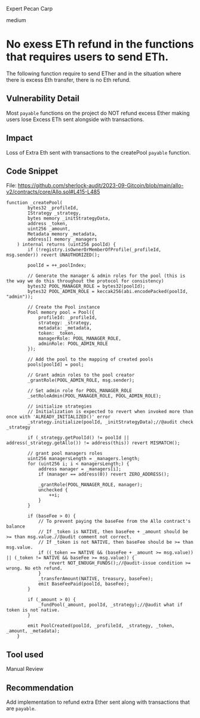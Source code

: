 Expert Pecan Carp

medium

# No exess ETh refund in the functions that requires users to send ETh.
The following function require to send ETher and in the situation where there is excess Eth transfer, there is no Eth refund.

## Vulnerability Detail
Most `payable` functions on the project do NOT refund excess Ether making users lose Excess ETh sent alongside with transactions.

## Impact
Loss of Extra Eth sent with transactions to the  createPool `payable` function.

## Code Snippet
File: https://github.com/sherlock-audit/2023-09-Gitcoin/blob/main/allo-v2/contracts/core/Allo.sol#L415-L485

```solidity
function _createPool(
        bytes32 _profileId,
        IStrategy _strategy,
        bytes memory _initStrategyData,
        address _token,
        uint256 _amount,
        Metadata memory _metadata,
        address[] memory _managers
    ) internal returns (uint256 poolId) {
        if (!registry.isOwnerOrMemberOfProfile(_profileId, msg.sender)) revert UNAUTHORIZED();

        poolId = ++_poolIndex;

        // Generate the manager & admin roles for the pool (this is the way we do this throughout the protocol for consistency)
        bytes32 POOL_MANAGER_ROLE = bytes32(poolId);
        bytes32 POOL_ADMIN_ROLE = keccak256(abi.encodePacked(poolId, "admin"));

        // Create the Pool instance
        Pool memory pool = Pool({
            profileId: _profileId,
            strategy: _strategy,
            metadata: _metadata,
            token: _token,
            managerRole: POOL_MANAGER_ROLE,
            adminRole: POOL_ADMIN_ROLE
        });

        // Add the pool to the mapping of created pools
        pools[poolId] = pool;

        // Grant admin roles to the pool creator
        _grantRole(POOL_ADMIN_ROLE, msg.sender);

        // Set admin role for POOL_MANAGER_ROLE
        _setRoleAdmin(POOL_MANAGER_ROLE, POOL_ADMIN_ROLE);

        // initialize strategies
        // Initialization is expected to revert when invoked more than once with 'ALREADY_INITIALIZED()' error
        _strategy.initialize(poolId, _initStrategyData);//@audit check _strategy

        if (_strategy.getPoolId() != poolId || address(_strategy.getAllo()) != address(this)) revert MISMATCH();

        // grant pool managers roles
        uint256 managersLength = _managers.length;
        for (uint256 i; i < managersLength;) {
            address manager = _managers[i];
            if (manager == address(0)) revert ZERO_ADDRESS();

            _grantRole(POOL_MANAGER_ROLE, manager);
            unchecked {
                ++i;
            }
        }

        if (baseFee > 0) {
            // To prevent paying the baseFee from the Allo contract's balance
            // If _token is NATIVE, then baseFee + _amount should be >= than msg.value.//@audit comment not correct.
            // If _token is not NATIVE, then baseFee should be >= than msg.value.
            if ((_token == NATIVE && (baseFee + _amount >= msg.value)) || (_token != NATIVE && baseFee >= msg.value)) {
                revert NOT_ENOUGH_FUNDS();//@audit-issue condition >= wrong. No eth refund.
            }
            _transferAmount(NATIVE, treasury, baseFee);
            emit BaseFeePaid(poolId, baseFee);
        }

        if (_amount > 0) {
            _fundPool(_amount, poolId, _strategy);//@audit what if token is not native.
        }

        emit PoolCreated(poolId, _profileId, _strategy, _token, _amount, _metadata);
    }

```
## Tool used
Manual Review

## Recommendation
Add implementation to refund extra Ether sent along with transactions that are `payable`.